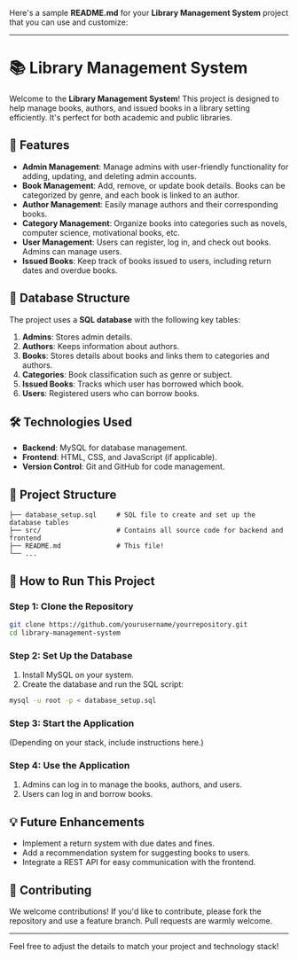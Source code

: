 Here's a sample **README.md** for your **Library Management System** project that you can use and customize:

---

# 📚 Library Management System

Welcome to the **Library Management System**! This project is designed to help manage books, authors, and issued books in a library setting efficiently. It's perfect for both academic and public libraries.

## 🚀 Features

- **Admin Management**: Manage admins with user-friendly functionality for adding, updating, and deleting admin accounts.
- **Book Management**: Add, remove, or update book details. Books can be categorized by genre, and each book is linked to an author.
- **Author Management**: Easily manage authors and their corresponding books.
- **Category Management**: Organize books into categories such as novels, computer science, motivational books, etc.
- **User Management**: Users can register, log in, and check out books. Admins can manage users.
- **Issued Books**: Keep track of books issued to users, including return dates and overdue books.
  
## 📑 Database Structure

The project uses a **SQL database** with the following key tables:
1. **Admins**: Stores admin details.
2. **Authors**: Keeps information about authors.
3. **Books**: Stores details about books and links them to categories and authors.
4. **Categories**: Book classification such as genre or subject.
5. **Issued Books**: Tracks which user has borrowed which book.
6. **Users**: Registered users who can borrow books.

## 🛠 Technologies Used

- **Backend**: MySQL for database management.
- **Frontend**: HTML, CSS, and JavaScript (if applicable).
- **Version Control**: Git and GitHub for code management.

## 📂 Project Structure

```
├── database_setup.sql     # SQL file to create and set up the database tables
├── src/                   # Contains all source code for backend and frontend
├── README.md              # This file!
└── ...
```

## 📖 How to Run This Project

### Step 1: Clone the Repository

```bash
git clone https://github.com/yourusername/yourrepository.git
cd library-management-system
```

### Step 2: Set Up the Database

1. Install MySQL on your system.
2. Create the database and run the SQL script:

```bash
mysql -u root -p < database_setup.sql
```

### Step 3: Start the Application

(Depending on your stack, include instructions here.)

### Step 4: Use the Application

1. Admins can log in to manage the books, authors, and users.
2. Users can log in and borrow books.

## 💡 Future Enhancements

- Implement a return system with due dates and fines.
- Add a recommendation system for suggesting books to users.
- Integrate a REST API for easy communication with the frontend.
  
## 🤝 Contributing

We welcome contributions! If you'd like to contribute, please fork the repository and use a feature branch. Pull requests are warmly welcome.

---

Feel free to adjust the details to match your project and technology stack!
